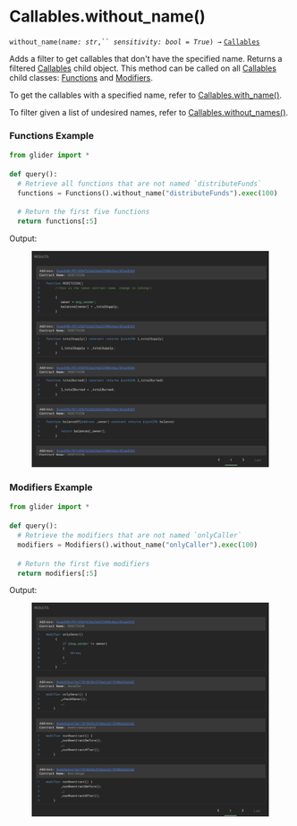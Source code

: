 # Callables.without\_name()

`without_name(`_`name: str`_`,`` `_`sensitivity: bool = True`_`) →` [`Callables`](./)

Adds a filter to get callables that don't have the specified name. Returns a filtered [Callables](./) child object. This method can be called on all [Callables](./) child classes: [Functions](functions/) and [Modifiers](modifiers/).

To get the callables with a specified name, refer to [Callables.with\_name()](callables.with_name.md).

To filter given a list of undesired names, refer to [Callables.without\_names()](callables.without_names.md).

### Functions Example

```python
from glider import *

def query():
  # Retrieve all functions that are not named `distributeFunds`
  functions = Functions().without_name("distributeFunds").exec(100)

  # Return the first five functions
  return functions[:5]
```

Output:

<figure><img src="../../.gitbook/assets/image (2) (1) (1) (1) (1) (1) (1) (1) (1) (1).png" alt=""><figcaption></figcaption></figure>

### Modifiers Example

```python
from glider import *

def query():
  # Retrieve the modifiers that are not named `onlyCaller`
  modifiers = Modifiers().without_name("onlyCaller").exec(100)

  # Return the first five modifiers
  return modifiers[:5]
```

Output:

<figure><img src="../../.gitbook/assets/image (3) (1) (1) (1) (1) (1) (1) (1).png" alt=""><figcaption></figcaption></figure>
